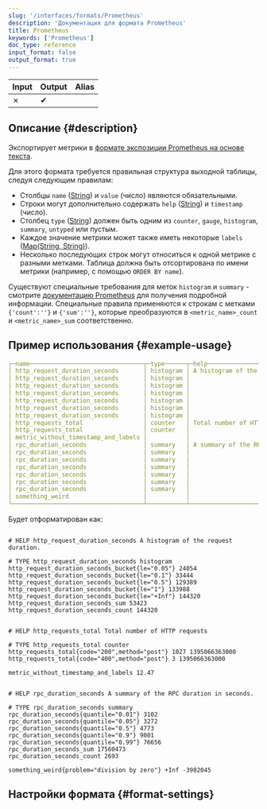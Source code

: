 ```yaml
---
slug: '/interfaces/formats/Prometheus'
description: 'Документация для формата Prometheus'
title: Prometheus
keywords: ['Prometheus']
doc_type: reference
input_format: false
output_format: true
---
```

| Input | Output | Alias |
|-------|--------|-------|
| ✗     | ✔      |       |

## Описание {#description}

Экспортирует метрики в [формате экспозиции Prometheus на основе текста](https://prometheus.io/docs/instrumenting/exposition_formats/#text-based-format).

Для этого формата требуется правильная структура выходной таблицы, следуя следующим правилам:

- Столбцы `name` ([String](/sql-reference/data-types/string.md)) и `value` (число) являются обязательными.
- Строки могут дополнительно содержать `help` ([String](/sql-reference/data-types/string.md)) и `timestamp` (число).
- Столбец `type` ([String](/sql-reference/data-types/string.md)) должен быть одним из `counter`, `gauge`, `histogram`, `summary`, `untyped` или пустым.
- Каждое значение метрики может также иметь некоторые `labels` ([Map(String, String)](/sql-reference/data-types/map.md)).
- Несколько последующих строк могут относиться к одной метрике с разными метками. Таблица должна быть отсортирована по имени метрики (например, с помощью `ORDER BY name`).

Существуют специальные требования для меток `histogram` и `summary` - смотрите [документацию Prometheus](https://prometheus.io/docs/instrumenting/exposition_formats/#histograms-and-summaries) для получения подробной информации. 
Специальные правила применяются к строкам с метками `{'count':''}` и `{'sum':''}`, которые преобразуются в `<metric_name>_count` и `<metric_name>_sum` соответственно.

## Пример использования {#example-usage}

```yaml
┌─name────────────────────────────────┬─type──────┬─help──────────────────────────────────────┬─labels─────────────────────────┬────value─┬─────timestamp─┐
│ http_request_duration_seconds       │ histogram │ A histogram of the request duration.      │ {'le':'0.05'}                  │    24054 │             0 │
│ http_request_duration_seconds       │ histogram │                                           │ {'le':'0.1'}                   │    33444 │             0 │
│ http_request_duration_seconds       │ histogram │                                           │ {'le':'0.2'}                   │   100392 │             0 │
│ http_request_duration_seconds       │ histogram │                                           │ {'le':'0.5'}                   │   129389 │             0 │
│ http_request_duration_seconds       │ histogram │                                           │ {'le':'1'}                     │   133988 │             0 │
│ http_request_duration_seconds       │ histogram │                                           │ {'le':'+Inf'}                  │   144320 │             0 │
│ http_request_duration_seconds       │ histogram │                                           │ {'sum':''}                     │    53423 │             0 │
│ http_requests_total                 │ counter   │ Total number of HTTP requests             │ {'method':'post','code':'200'} │     1027 │ 1395066363000 │
│ http_requests_total                 │ counter   │                                           │ {'method':'post','code':'400'} │        3 │ 1395066363000 │
│ metric_without_timestamp_and_labels │           │                                           │ {}                             │    12.47 │             0 │
│ rpc_duration_seconds                │ summary   │ A summary of the RPC duration in seconds. │ {'quantile':'0.01'}            │     3102 │             0 │
│ rpc_duration_seconds                │ summary   │                                           │ {'quantile':'0.05'}            │     3272 │             0 │
│ rpc_duration_seconds                │ summary   │                                           │ {'quantile':'0.5'}             │     4773 │             0 │
│ rpc_duration_seconds                │ summary   │                                           │ {'quantile':'0.9'}             │     9001 │             0 │
│ rpc_duration_seconds                │ summary   │                                           │ {'quantile':'0.99'}            │    76656 │             0 │
│ rpc_duration_seconds                │ summary   │                                           │ {'count':''}                   │     2693 │             0 │
│ rpc_duration_seconds                │ summary   │                                           │ {'sum':''}                     │ 17560473 │             0 │
│ something_weird                     │           │                                           │ {'problem':'division by zero'} │      inf │      -3982045 │
└─────────────────────────────────────┴───────────┴───────────────────────────────────────────┴────────────────────────────────┴──────────┴───────────────┘
```

Будет отформатирован как:

```text

# HELP http_request_duration_seconds A histogram of the request duration.

# TYPE http_request_duration_seconds histogram
http_request_duration_seconds_bucket{le="0.05"} 24054
http_request_duration_seconds_bucket{le="0.1"} 33444
http_request_duration_seconds_bucket{le="0.5"} 129389
http_request_duration_seconds_bucket{le="1"} 133988
http_request_duration_seconds_bucket{le="+Inf"} 144320
http_request_duration_seconds_sum 53423
http_request_duration_seconds_count 144320


# HELP http_requests_total Total number of HTTP requests

# TYPE http_requests_total counter
http_requests_total{code="200",method="post"} 1027 1395066363000
http_requests_total{code="400",method="post"} 3 1395066363000

metric_without_timestamp_and_labels 12.47


# HELP rpc_duration_seconds A summary of the RPC duration in seconds.

# TYPE rpc_duration_seconds summary
rpc_duration_seconds{quantile="0.01"} 3102
rpc_duration_seconds{quantile="0.05"} 3272
rpc_duration_seconds{quantile="0.5"} 4773
rpc_duration_seconds{quantile="0.9"} 9001
rpc_duration_seconds{quantile="0.99"} 76656
rpc_duration_seconds_sum 17560473
rpc_duration_seconds_count 2693

something_weird{problem="division by zero"} +Inf -3982045
```

## Настройки формата {#format-settings}